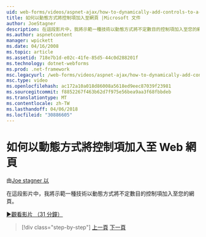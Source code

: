 ```yaml
---
uid: web-forms/videos/aspnet-ajax/how-to-dynamically-add-controls-to-a-web-page
title: 如何以動態方式將控制項加入至網頁 |Microsoft 文件
author: JoeStagner
description: 在這段影片中，我將示範一種技術以動態方式將不定數目的控制項加入至您的網頁。
ms.author: aspnetcontent
manager: wpickett
ms.date: 04/16/2008
ms.topic: article
ms.assetid: 718e7b1d-e02c-41fe-85d5-44c0d288201f
ms.technology: dotnet-webforms
ms.prod: .net-framework
msc.legacyurl: /web-forms/videos/aspnet-ajax/how-to-dynamically-add-controls-to-a-web-page
msc.type: video
ms.openlocfilehash: ac172a10a018d86008a5618ed9eec87039f23981
ms.sourcegitcommit: f8852267f463b62d7f975e56bea9aa3f68fbbdeb
ms.translationtype: MT
ms.contentlocale: zh-TW
ms.lasthandoff: 04/06/2018
ms.locfileid: "30886605"
---
```

<a name="how-to-dynamically-add-controls-to-a-web-page"></a>如何以動態方式將控制項加入至 Web 網頁
====================
由[Joe stagner 以](https://github.com/JoeStagner)

在這段影片中，我將示範一種技術以動態方式將不定數目的控制項加入至您的網頁。

[&#9654;觀看影片 （31 分鐘）](https://channel9.msdn.com/Blogs/ASP-NET-Site-Videos/how-to-dynamically-add-controls-to-a-web-page)

> [!div class="step-by-step"]
> [上一頁](how-to-dynamically-change-css-using-the-aspnet-ajax-updatepanel.md)
> [下一頁](set-up-your-development-environment-for-aspnet-35.md)
